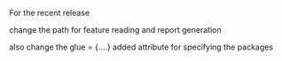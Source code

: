 For the recent release

change the path for feature reading and report generation

also change the glue = {....} added attribute for specifying the packages
